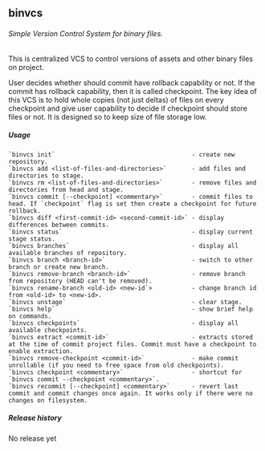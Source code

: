 binvcs
------------------------------------------------------
###### Simple Version Control System for binary files.

This is centralized VCS to control versions of assets and other binary files on project.

User decides whether should commit have rollback capability or not. If the commit has rollback 
capability, then it is called checkpoint. The key idea of this VCS is to hold whole copies
(not just deltas) of files on every checkpoint and give user capability to decide if checkpoint
should store files or not. It is designed so to keep size of file storage low.

##### Usage

```
`binvcs init`                                      - create new repository.
`binvcs add <list-of-files-and-directories>`       - add files and directories to stage.
`binvcs rm <list-of-files-and-directories>`        - remove files and directories from head and stage.
`binvcs commit [--checkpoint] <commentary>`        - commit files to head. If `checkpoint` flag is set then create a checkpoint for future rollback.
`binvcs diff <first-commit-id> <second-commit-id>` - display differences between commits.
`binvcs status`                                    - display current stage status.
`binvcs branches`                                  - display all available branches of repository.
`binvcs branch <branch-id>`                        - switch to other branch or create new branch.
`binvcs remove-branch <branch-id>`                 - remove branch from repository (HEAD can't be removed).
`binvcs rename-branch <old-id> <new-id`>           - change branch id from <old-id> to <new-id>.
`binvcs unstage`                                   - clear stage.
`binvcs help`                                      - show brief help on commands.
`binvcs checkpoints`                               - display all available checkpoints.
`binvcs extract <commit-id>`                       - extracts stored at the time of commit project files. Commit must have a checkpoint to enable extraction.
`binvcs remove-checkpoint <commit-id>`             - make commit unrollable (if you need to free space from old checkpoints).
`binvcs checkpoint <commentary>`                   - shortcut for `binvcs commit --checkpoint <commentary>`.
`binvcs recommit [--checkpoint] <commentary>`      - revert last commit and commit changes once again. It works only if there were no changes on filesystem.
```

##### Release history

No release yet
